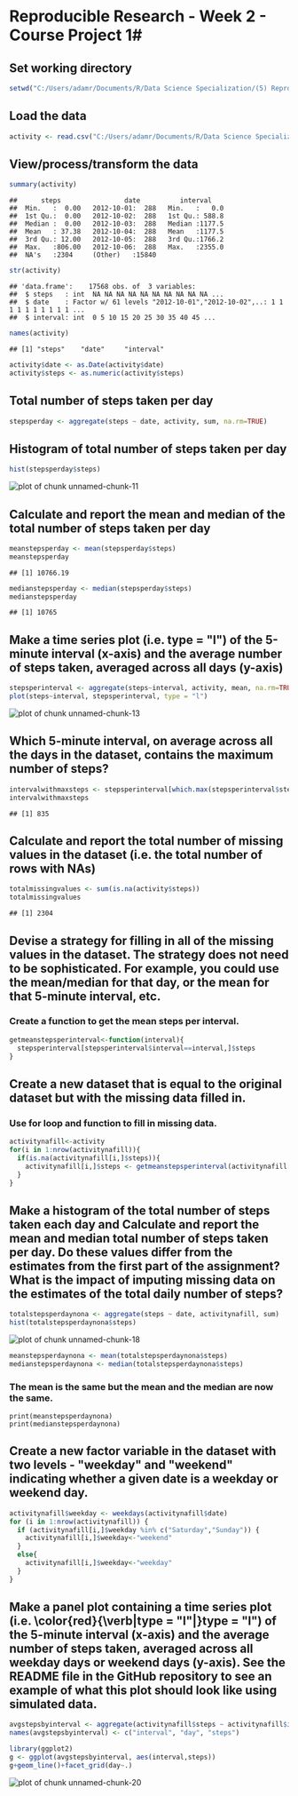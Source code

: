 
# Reproducible Research - Week 2 - Course Project 1#

## Set working directory

```r
setwd("C:/Users/adamr/Documents/R/Data Science Specialization/(5) Reproducible Research")
```

## Load the data

```r
activity <- read.csv("C:/Users/adamr/Documents/R/Data Science Specialization/(5) Reproducible Research/activity.csv")
```

## View/process/transform the data

```r
summary(activity)
```

```
##      steps                date          interval     
##  Min.   :  0.00   2012-10-01:  288   Min.   :   0.0  
##  1st Qu.:  0.00   2012-10-02:  288   1st Qu.: 588.8  
##  Median :  0.00   2012-10-03:  288   Median :1177.5  
##  Mean   : 37.38   2012-10-04:  288   Mean   :1177.5  
##  3rd Qu.: 12.00   2012-10-05:  288   3rd Qu.:1766.2  
##  Max.   :806.00   2012-10-06:  288   Max.   :2355.0  
##  NA's   :2304     (Other)   :15840
```

```r
str(activity)
```

```
## 'data.frame':	17568 obs. of  3 variables:
##  $ steps   : int  NA NA NA NA NA NA NA NA NA NA ...
##  $ date    : Factor w/ 61 levels "2012-10-01","2012-10-02",..: 1 1 1 1 1 1 1 1 1 1 ...
##  $ interval: int  0 5 10 15 20 25 30 35 40 45 ...
```

```r
names(activity)
```

```
## [1] "steps"    "date"     "interval"
```

```r
activity$date <- as.Date(activity$date)
activity$steps <- as.numeric(activity$steps)
```


## Total number of steps taken per day

```r
stepsperday <- aggregate(steps ~ date, activity, sum, na.rm=TRUE)
```


## Histogram of total number of steps taken per day

```r
hist(stepsperday$steps)
```

![plot of chunk unnamed-chunk-11](figure/unnamed-chunk-11-1.png)


## Calculate and report the mean and median of the total number of steps taken per day

```r
meanstepsperday <- mean(stepsperday$steps)
meanstepsperday
```

```
## [1] 10766.19
```

```r
medianstepsperday <- median(stepsperday$steps)
medianstepsperday
```

```
## [1] 10765
```


## Make a time series plot (i.e. type = "l") of the 5-minute interval (x-axis) and the average number of steps taken, averaged across all days (y-axis)

```r
stepsperinterval <- aggregate(steps~interval, activity, mean, na.rm=TRUE)
plot(steps~interval, stepsperinterval, type = "l")
```

![plot of chunk unnamed-chunk-13](figure/unnamed-chunk-13-1.png)

## Which 5-minute interval, on average across all the days in the dataset, contains the maximum number of steps?

```r
intervalwithmaxsteps <- stepsperinterval[which.max(stepsperinterval$steps),]$interval
intervalwithmaxsteps
```

```
## [1] 835
```

## Calculate and report the total number of missing values in the dataset (i.e. the total number of rows with NAs)

```r
totalmissingvalues <- sum(is.na(activity$steps))
totalmissingvalues
```

```
## [1] 2304
```

## Devise a strategy for filling in all of the missing values in the dataset. The strategy does not need to be sophisticated. For example, you could use the mean/median for that day, or the mean for that 5-minute interval, etc.  
### Create a function to get the mean steps per interval.

```r
getmeanstepsperinterval<-function(interval){
  stepsperinterval[stepsperinterval$interval==interval,]$steps
}
```

## Create a new dataset that is equal to the original dataset but with the missing data filled in.  
### Use for loop and function to fill in missing data.

```r
activitynafill<-activity
for(i in 1:nrow(activitynafill)){
  if(is.na(activitynafill[i,]$steps)){
    activitynafill[i,]$steps <- getmeanstepsperinterval(activitynafill[i,]$interval)
  }
}
```


## Make a histogram of the total number of steps taken each day and Calculate and report the mean and median total number of steps taken per day. Do these values differ from the estimates from the first part of the assignment? What is the impact of imputing missing data on the estimates of the total daily number of steps?

```r
totalstepsperdaynona <- aggregate(steps ~ date, activitynafill, sum)
hist(totalstepsperdaynona$steps)
```

![plot of chunk unnamed-chunk-18](figure/unnamed-chunk-18-1.png)

```r
meanstepsperdaynona <- mean(totalstepsperdaynona$steps)
medianstepsperdaynona <- median(totalstepsperdaynona$steps)
```
### The mean is the same but the mean and the median are now the same.
```{}
print(meanstepsperdaynona)
print(medianstepsperdaynona)
```

## Create a new factor variable in the dataset with two levels - "weekday" and "weekend" indicating whether a given date is a weekday or weekend day.

```r
activitynafill$weekday <- weekdays(activitynafill$date)
for (i in 1:nrow(activitynafill)) {
  if (activitynafill[i,]$weekday %in% c("Saturday","Sunday")) {
    activitynafill[i,]$weekday<-"weekend"
  }
  else{
    activitynafill[i,]$weekday<-"weekday"
  }
}
```

## Make a panel plot containing a time series plot (i.e. \color{red}{\verb|type = "l"|}type = "l") of the 5-minute interval (x-axis) and the average number of steps taken, averaged across all weekday days or weekend days (y-axis). See the README file in the GitHub repository to see an example of what this plot should look like using simulated data.

```r
avgstepsbyinterval <- aggregate(activitynafill$steps ~ activitynafill$interval + activitynafill$weekday, activitynafill, mean)
names(avgstepsbyinterval) <- c("interval", "day", "steps")

library(ggplot2)
g <- ggplot(avgstepsbyinterval, aes(interval,steps))
g+geom_line()+facet_grid(day~.)
```

![plot of chunk unnamed-chunk-20](figure/unnamed-chunk-20-1.png)


